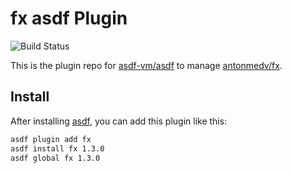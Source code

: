 # fx asdf Plugin

![Build Status](https://gitlab.com/wt0f/asdf-fx/badges/main/pipeline.svg)

This is the plugin repo for [asdf-vm/asdf](https://github.com/asdf-vm/asdf.git)
to manage [antonmedv/fx](https://github.com/antonmedv/fx).

## Install

After installing [asdf](https://github.com/asdf-vm/asdf),
you can add this plugin like this:

```bash
asdf plugin add fx
asdf install fx 1.3.0
asdf global fx 1.3.0
```

